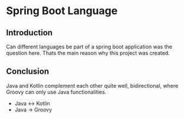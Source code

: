 # Spring Boot Language
## Introduction
Can different languages be part of a spring boot application was the question here. Thats the main reason why this project was created.
## Conclusion
Java and Kotlin complement each other quite well, bidirectional, where Groovy can only use Java functionalities.
* Java <-> Kotlin
* Java -> Groovy
